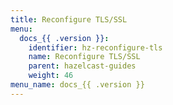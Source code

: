 ```yaml
---
title: Reconfigure TLS/SSL
menu:
  docs_{{ .version }}:
    identifier: hz-reconfigure-tls
    name: Reconfigure TLS/SSL
    parent: hazelcast-guides
    weight: 46
menu_name: docs_{{ .version }}
---
```

